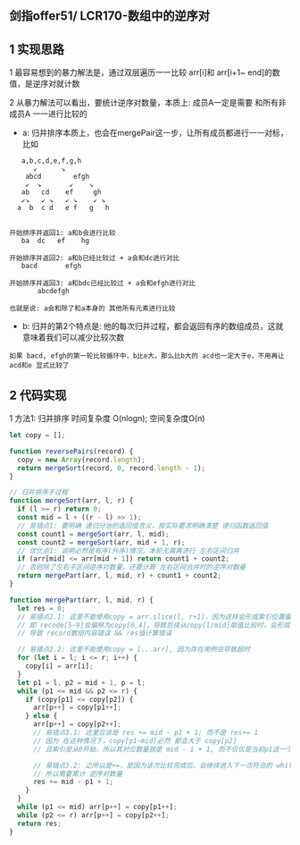 
## 剑指offer51/ LCR170-数组中的逆序对

## 1 实现思路

1 最容易想到的暴力解法是，通过双层遍历一一比较 arr[i]和 arr[i+1~ end]的数值，是逆序对就计数

2 从暴力解法可以看出，要统计逆序对数量，本质上: 成员A一定是需要 和所有非成员A 一一进行比较的
- a: 归并排序本质上，也会在mergePair这一步，让所有成员都进行一一对标，比如

 ``` 
    a,b,c,d,e,f,g,h
       ↙      ↘
     abcd        efgh
     ↙  ↘       ↙    ↘
    ab   cd    ef     gh
    ↙↘   ↙ ↘   ↙ ↘    ↙ ↘
   a  b  c d   e f   g   h
   
   
开始排序并返回1: a和b会进行比较
    ba  dc   ef    hg
    
开始排序并返回2: a和b已经比较过 + a会和dc进行对比
    bacd       efgh
    
开始排序并返回3: a和bdc已经比较过 + a会和efgh进行对比
        abcdefgh
        
也就是说: a会和除了和a本身的 其他所有元素进行比较
 ```

- b: 归并的第2个特点是: 他的每次归并过程，都会返回有序的数组成员，这就意味着我们可以减少比较次数

```
如果 bacd, efgh的第一轮比较循环中，b比e大，那么比b大的 acd也一定大于e，不用再让 acd和e 显式比较了
```


## 2 代码实现

1 方法1: 归并排序 时间复杂度 O(nlogn); 空间复杂度O(n)

```ts
let copy = [];

function reversePairs(record) {
  copy = new Array(record.length);
  return mergeSort(record, 0, record.length - 1);
}

// 归并排序子过程
function mergeSort(arr, l, r) {
  if (l >= r) return 0;
  const mid = l + ((r - l) >> 1);
  // 易错点1: 要明确 递归分治的返回值含义，按实际要求明确清楚 递归函数返回值
  const count1 = mergeSort(arr, l, mid);
  const count2 = mergeSort(arr, mid + 1, r);
  // 优化点1: 说明必然是有序(升序)情况，本轮无需再进行 左右区间归并
  if (arr[mid] <= arr[mid + 1]) return count1 + count2;
  // 否则除了左右子区间逆序对数量，还要计算 左右区间合并时的逆序对数量
  return mergePart(arr, l, mid, r) + count1 + count2;
}

function mergePart(arr, l, mid, r) {
  let res = 0;
  // 易错点2.1: 这里不能使用copy = arr.slice(l, r+1)，因为这样会形成索引位置偏移
  // 即 recode[5~9]会偏移为copy[0,4]，导致后续从copy[l/mid]取值比较时，会形成空值比较
  // 导致 record数组内容错误 && res值计算错误

  // 易错点2.2: 这里不能使用copy = [...arr], 因为存在用例会导致超时
  for (let i = l; i <= r; i++) {
    copy[i] = arr[i];
  }
  let p1 = l, p2 = mid + 1, p = l;
  while (p1 <= mid && p2 <= r) {
    if (copy[p1] <= copy[p2]) {
      arr[p++] = copy[p1++];
    } else {
      arr[p++] = copy[p2++];
      // 易错点3.1: 这里应该是 res += mid - p1 + 1; 而不是 res+= 1
      // 因为 在这种情况下，copy[p1~mid]必然 都会大于 copy[p2]
      // 且索引是从0开始，所以其对应数量就是 mid - i + 1, 而不仅仅是当前p1这一个

      // 易错点3.2: 之所以是+=，是因为该次比较完成后，会继续进入下一次符合的 while循环
      // 所以需要累计 逆序对数量
      res += mid - p1 + 1;
    }
  }
  while (p1 <= mid) arr[p++] = copy[p1++];
  while (p2 <= r) arr[p++] = copy[p2++];
  return res;
}
```